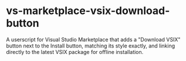 # vs-marketplace-vsix-download-button
A userscript for Visual Studio Marketplace that adds a "Download VSIX" button next to the Install button, matching its style exactly, and linking directly to the latest VSIX package for offline installation.

